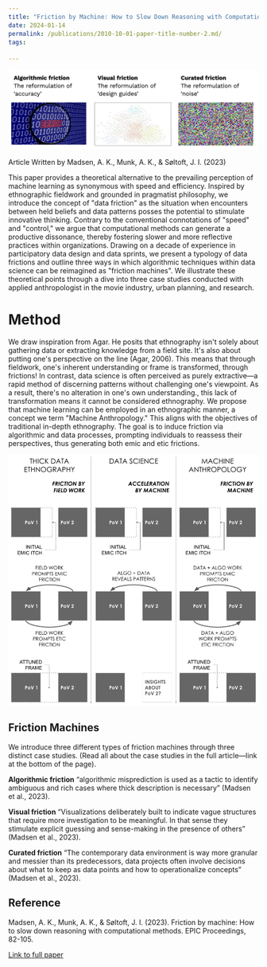 ```yaml
---
title: "Friction by Machine: How to Slow Down Reasoning with Computational Method"
date: 2024-01-14
permalink: /publications/2010-10-01-paper-title-number-2.md/
tags:

---
```

![MACHINEfriction](/images/Frictionmachine.png)

Article Written by Madsen, A. K., Munk, A. K., & Søltoft, J. I. (2023) 


This paper provides a theoretical alternative to the prevailing perception of machine learning as synonymous with speed and efficiency. Inspired by ethnographic fieldwork and grounded in pragmatist philosophy, we introduce the concept of "data friction" as the situation when encounters between held beliefs and data patterns posses the potential to stimulate innovative thinking. Contrary to the conventional connotations of "speed" and "control," we argue that computational methods can generate a productive dissonance, thereby fostering slower and more reflective practices within organizations. Drawing on a decade of experience in participatory data design and data sprints, we present a typology of data frictions and outline three ways in which algorithmic techniques within data science can be reimagined as "friction machines". We illustrate these theoretical points through a dive into three case studies conducted with applied anthropologist in the movie industry, urban planning, and research. 

Method
======
We draw inspiration from Agar. He posits that ethnography isn't solely about gathering data or extracting knowledge from a field site. It's also about putting one's perspective on the line (Agar, 2006). This means that through fieldwork, one's inherent understanding or frame is transformed, through frictions! 
In contrast, data science is often perceived as purely extractive—a rapid method of discerning patterns without challenging one's viewpoint. As a result, there's no alteration in one's own understanding., this lack of transformation means it cannot be considered ethnography.
We propose that machine learning can be employed in an ethnographic manner, a concept we term "Machine Anthropology." This aligns with the objectives of traditional in-depth ethnography. The goal is to induce friction via algorithmic and data processes, prompting individuals to reassess their perspectives, thus generating both emic and etic frictions.

![Diagram Computationel antro](/images/EPIC-computationelANTRO.png)

Friction Machines
------
We introduce three different types of friction machines through three distinct case studies. (Read all about the case studies in the full article—link at the bottom of the page).

**Algorithmic friction**
“algorithmic misprediction is used as a tactic to identify ambiguous and rich cases where thick description is necessary” (Madsen et al., 2023). 

**Visual friction**
“Visualizations deliberately built to indicate vague structures that require more investigation to be meaningful. In that sense they stimulate explicit guessing and sense-making in the presence of others” (Madsen et al., 2023).

**Curated friction**
“The contemporary data environment is way more granular and messier than its predecessors, data projects often involve decisions about what to keep as data points and how to operationalize concepts” (Madsen et al., 2023).



**Reference**
------
Madsen, A. K., Munk, A. K., & Søltoft, J. I. (2023). Friction by machine: How to slow down reasoning with computational methods. EPIC Proceedings, 82-105.

[Link to full paper](https://www.epicpeople.org/friction-by-machine-and-computational-methods/)


